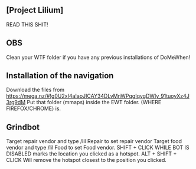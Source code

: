 ## [Project Lilium]

READ THIS SHIT!

## OBS
Clean your WTF folder if you have any previous installations of DoMeWhen!

## Installation of the navigation
Download the files from https://mega.nz/#!g0U2xI4a!aoJICAY34DLvMnWPqgIqygDWIy_91tuoyXz4J3rg9dM
Put that folder (mmaps) inside the EWT folder. (WHERE FIREFOX/CHROME) is.

## Grindbot
Target repair vendor and type /lil Repair to set repair vendor
Target food vendor and type /lil Food to set Food vendor.
SHIFT + CLICK WHILE BOT IS DISABLED marks the location you clicked as a hotspot.
ALT + SHIFT + CLICK Will remove the hotspot closest to the position you clicked.
